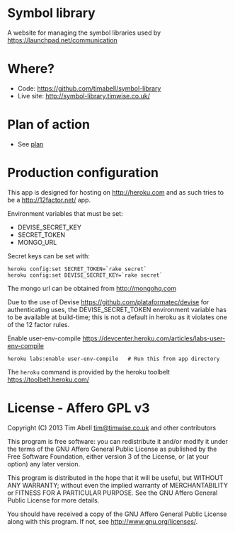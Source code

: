 Symbol library
==============

A website for managing the symbol libraries used by https://launchpad.net/communication

Where?
======

* Code: <https://github.com/timabell/symbol-library>
* Live site: <http://symbol-library.timwise.co.uk/>

Plan of action
==============

* See [plan](plan.md)

Production configuration
========================

This app is designed for hosting on <http://heroku.com> and as such tries to be a <http://12factor.net/> app.

Environment variables that must be set:

* DEVISE_SECRET_KEY
* SECRET_TOKEN
* MONGO_URL

Secret keys can be set with:

	heroku config:set SECRET_TOKEN=`rake secret`
	heroku config:set DEVISE_SECRET_KEY=`rake secret`

The mongo url can be obtained from <http://mongohq.com>

Due to the use of Devise <https://github.com/plataformatec/devise> for authenticating uses, the DEVISE_SECRET_TOKEN environment variable has to be available at build-time; this is not a default in heroku as it violates one of the 12 factor rules.

Enable user-env-compile <https://devcenter.heroku.com/articles/labs-user-env-compile>

	heroku labs:enable user-env-compile   # Run this from app directory

The `heroku` command is provided by the heroku toolbelt <https://toolbelt.heroku.com/>

License - Affero GPL v3
=======================

Copyright (C) 2013 Tim Abell <tim@timwise.co.uk> and other contributors

This program is free software: you can redistribute it and/or modify
it under the terms of the GNU Affero General Public License as published by
the Free Software Foundation, either version 3 of the License, or
(at your option) any later version.

This program is distributed in the hope that it will be useful,
but WITHOUT ANY WARRANTY; without even the implied warranty of
MERCHANTABILITY or FITNESS FOR A PARTICULAR PURPOSE.  See the
GNU Affero General Public License for more details.

You should have received a copy of the GNU Affero General Public License
along with this program.  If not, see <http://www.gnu.org/licenses/>.
